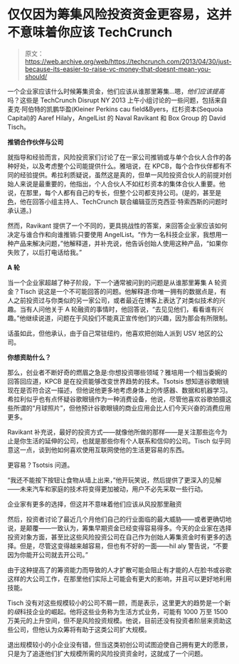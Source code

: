 # 仅仅因为筹集风险投资资金更容易，这并不意味着你应该 TechCrunch

> 原文：<https://web.archive.org/web/https://techcrunch.com/2013/04/30/just-because-its-easier-to-raise-vc-money-that-doesnt-mean-you-should/>

一个企业家应该什么时候筹集资金，他们应该从谁那里筹集…嗯，*他们应该提高*吗？这些是 TechCrunch Disrupt NY 2013 上午小组讨论的一些问题，包括来自麦克·阿伯特的凯鹏华盈(Kleiner Perkins cau field&Byers，红杉资本(Sequoia Capital)的 Aaref Hilaly，AngelList 的 Naval Ravikant 和 Box Group 的 David Tisch。

**推销合作伙伴与公司**

就指导和经验而言，风险投资家们讨论了在一家公司推销或与单个合伙人合作的各种好处，以及考虑整个公司能提供什么。雅培说，在 KPCB，每个合作伙伴都有不同的经验提供。希拉利质疑说，虽然这是真的，但单一风险投资合伙人的前提对创始人来说是最重要的，他指出，个人合伙人不如红杉资本的集体合伙人重要。他说，在那里，每个人都有自己的专长，但整个公司都支持公司。(是的，甚至是[色](https://web.archive.org/web/20221209035827/http://www.crunchbase.com/company/color-labs)，他在回答小组主持人、TechCrunch 联合编辑亚历克西亚·特索西斯的问题时承认道。)

然而，Ravikant 提供了一个不同的，更具挑战性的答案，来回答企业家应该如何决定与谁合作和向谁推销:只要使用 AngelList。“作为一名科技企业家，我想用一种产品来解决问题，”他解释道，并补充说，他告诉创始人使用这种产品，“如果你失败了，以后打电话给我。”

**A 轮**

当一个企业家超越了种子阶段，下一个通常被问到的问题是从谁那里筹集 A 轮资金？Tisch 说这是一个不可能回答的问题。他解释道:你唯一拥有的数据点是，有人之前投资过与你类似的另一家公司，或者最近在博客上表达了对类似技术的兴趣。当有人问他关于 A 轮融资的事情时，他回答说，“去见见他们，看看谁有兴趣。”他继续说道，问题在于风投们不能真正宣传他们的兴趣，因为那会有所限制。

话虽如此，但他承认，由于自己常驻纽约，他喜欢把创始人派到 USV 地区的公司。

**你想资助什么？**

那么，创业者不断好奇的燃眉之急是:你想投资哪些领域？雅培用一个相当委婉的回答回应道，KPCB 是在投资能够改变世界趋势的技术。Tsotsis 想知道谷歌眼镜现在是否符合这一描述，但他说他更多地考虑身体上的传感器、数据和机器学习。希拉利似乎也有点怀疑谷歌眼镜作为一种消费设备，他说，尽管他喜欢谷歌拍摄这些所谓的“月球照片”，但他预计谷歌眼镜的商业应用会比人们今天兴奋的消费应用更多。

Ravikant 补充说，最好的投资方式——就像他所做的那样——是关注那些迄今为止是你生活的延伸的公司，也就是那些你有个人联系和信仰的公司。Tisch 似乎同意这一点，谈到他如何喜欢使用互联网使他的生活更容易的东西。

更容易？Tsotsis 问道。

“我还不能按下按钮让食物从墙上出来，”他开玩笑说，然后提供了更深入的见解——未来汽车和家庭的技术将变得更加被动，用户不必先采取一些行动。

企业家有更多的选择，但这并不意味着他们应该从风投那里融资

然后，投资者讨论了最近几个月他们自己的行业面临的最大威胁——或者更确切地说，是颠覆——一致认为，筹集早期资金已经变得容易得多。今天的企业家在选择投资对象方面，甚至比这些风险投资公司在自己作为创始人筹集资金时有更多的选择。但是，尽管这变得越来越容易，但也有不好的一面——hil aly 警告说，“不要因为你能开公司就去开公司。”

由于这种提高了的筹资能力而导致的人才扩散可能会阻止有才能的人在脸书或谷歌这样的大公司工作，在那里他们实际上可能会有更大的影响，并且可以更好地利用技能。

Tisch 没有对这些规模较小的公司不屑一顾，而是表示，这里更大的趋势是一个新的*级*科技企业的崛起。他将这些业务称为生活方式业务，可能有 1000 万至 1500 万美元的上升空间，但不是风险投资规模。他说，目前还没有投资者阶层来资助这些公司，但他认为众筹将有助于这类公司扩大规模。

退出规模较小的小企业没有错，但当这类初创公司试图迫使自己拥有更大的愿景，只是为了追逐他们扩大规模所需的风险投资资金时，这就成了一个问题。